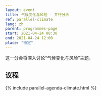 ```yaml
---
layout: event
title: 气候变化与风险 - 并行分会
ref: parallel-climate
lang: zh
parent: programmes-page
start: 2021-04-24 08:30
end: 2021-04-24 12:00
place: "待定"
---
```

这一分会将深入讨论“气候变化与风险”主题。

## 议程

{% include parallel-agenda-climate.html %}


